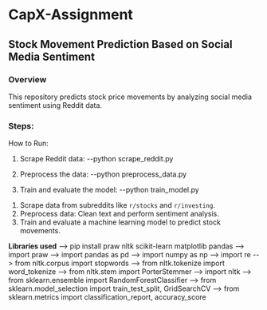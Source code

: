 # CapX-Assignment

## Stock Movement Prediction Based on Social Media Sentiment

### Overview
This repository predicts stock price movements by analyzing social media sentiment using Reddit data.

### Steps:

How to Run:

1) Scrape Reddit data:
--python scrape_reddit.py

2) Preprocess the data:
--python preprocess_data.py

3) Train and evaluate the model:
--python train_model.py

1. Scrape data from subreddits like `r/stocks` and `r/investing`.
2. Preprocess data: Clean text and perform sentiment analysis.
3. Train and evaluate a machine learning model to predict stock movements.

**Libraries used**
--> pip install praw nltk scikit-learn matplotlib pandas
--> import praw
--> import pandas as pd
--> import numpy as np
--> import re
--> from nltk.corpus import stopwords
--> from nltk.tokenize import word_tokenize
--> from nltk.stem import PorterStemmer
--> import nltk
--> from sklearn.ensemble import RandomForestClassifier
--> from sklearn.model_selection import train_test_split, GridSearchCV
--> from sklearn.metrics import classification_report, accuracy_score

